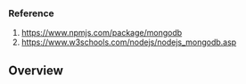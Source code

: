 ### Reference
1. https://www.npmjs.com/package/mongodb
2. https://www.w3schools.com/nodejs/nodejs_mongodb.asp

## Overview
